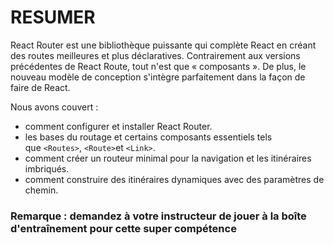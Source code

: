# RESUMER

React Router est une bibliothèque puissante qui complète React en créant des routes meilleures et plus déclaratives. Contrairement aux versions précédentes de React Route, tout n'est que « composants ». De plus, le nouveau modèle de conception s'intègre parfaitement dans la façon de faire de React.

Nous avons couvert :

* comment configurer et installer React Router.
* les bases du routage et certains composants essentiels tels que `<Routes>`, `<Route>`et `<Link>`.
* comment créer un routeur minimal pour la navigation et les itinéraires imbriqués.
* comment construire des itinéraires dynamiques avec des paramètres de chemin.

### **Remarque : demandez à votre instructeur de jouer à la boîte d'entraînement pour cette super compétence**
